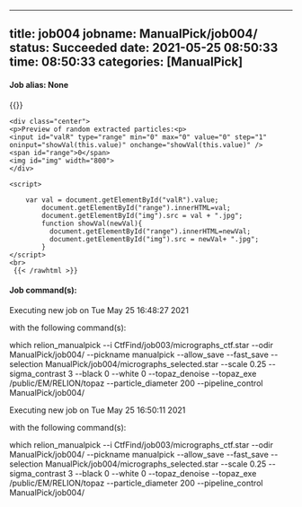 
---
title: job004
jobname: ManualPick/job004/
status: Succeeded
date: 2021-05-25 08:50:33
time: 08:50:33
categories: [ManualPick]
---

#### Job alias: None

{{<rawhtml >}} 


    <div class="center">
    <p>Preview of random extracted particles:<p>
    <input id="valR" type="range" min="0" max="0" value="0" step="1" oninput="showVal(this.value)" onchange="showVal(this.value)" />
    <span id="range">0</span>
    <img id="img" width="800">
    </div>

    <script>

        var val = document.getElementById("valR").value;
            document.getElementById("range").innerHTML=val;
            document.getElementById("img").src = val + ".jpg";
            function showVal(newVal){
              document.getElementById("range").innerHTML=newVal;
              document.getElementById("img").src = newVal+ ".jpg";
            }
    </script>
    <br>
     {{< /rawhtml >}}

#### Job command(s):


 
 Executing new job on Tue May 25 16:48:27 2021
 
 with the following command(s): 

which relion_manualpick --i CtfFind/job003/micrographs_ctf.star --odir ManualPick/job004/ --pickname manualpick --allow_save   --fast_save --selection ManualPick/job004/micrographs_selected.star --scale 0.25 --sigma_contrast 3 --black 0 --white 0 --topaz_denoise --topaz_exe /public/EM/RELION/topaz --particle_diameter 200  --pipeline_control ManualPick/job004/
 
 

 
 Executing new job on Tue May 25 16:50:11 2021
 
 with the following command(s): 

which relion_manualpick --i CtfFind/job003/micrographs_ctf.star --odir ManualPick/job004/ --pickname manualpick --allow_save   --fast_save --selection ManualPick/job004/micrographs_selected.star --scale 0.25 --sigma_contrast 3 --black 0 --white 0 --topaz_denoise --topaz_exe /public/EM/RELION/topaz --particle_diameter 200  --pipeline_control ManualPick/job004/
 
 


